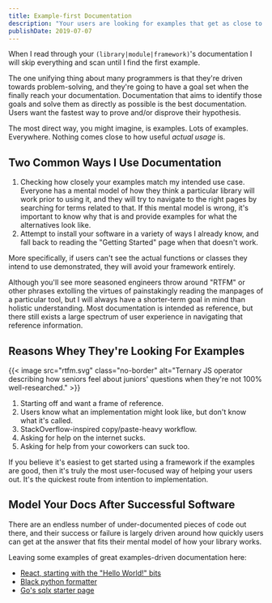 ```yaml
---
title: Example-first Documentation
description: "Your users are looking for examples that get as close to their use cases as possible."
publishDate: 2019-07-07
---
```


When I read through your `(library|module|framework)`'s documentation I will skip everything and scan until I find the first example.

The one unifying thing about many programmers is that they're driven towards problem-solving, and they're going to have a goal set when the finally reach your documentation. Documentation that aims to identify those goals and solve them as directly as possible is the best documentation. Users want the fastest way to prove and/or disprove their hypothesis. 

The most direct way, you might imagine, is examples. Lots of examples. Everywhere. Nothing comes close to how useful _actual usage_ is.

## Two Common Ways I Use Documentation

1. Checking how closely your examples match my intended use case. Everyone has a mental model of how they think a particular library will work prior to using it, and they will try to navigate to the right pages by searching for terms related to that. If this mental model is wrong, it's important to know why that is and provide examples for what the alternatives look like.
2. Attempt to install your software in a variety of ways I already know, and fall back to reading the "Getting Started" page when that doesn't work.

More specifically, if users can't see the actual functions or classes they intend to use demonstrated, they will avoid your framework entirely.

Although you'll see more seasoned engineers throw around "RTFM" or other phrases extolling the virtues of painstakingly reading the manpages of a particular tool, but I will always have a shorter-term goal in mind than holistic understanding. Most documentation is intended as reference, but there still exists a large spectrum of user experience in navigating that reference information.

## Reasons Whey They're Looking For Examples

{{< image src="rtfm.svg" class="no-border" alt="Ternary JS operator describing how seniors feel about juniors' questions when they're not 100% well-researched." >}} 

1. Starting off and want a frame of reference.
2. Users know what an implementation might look like, but don't know what it's called.
3. StackOverflow-inspired copy/paste-heavy workflow.
4. Asking for help on the internet sucks.
5. Asking for help from your coworkers can suck too.

If you believe it's easiest to get started using a framework if the examples are good, then it's truly the most user-focused way of helping your users out. It's the quickest route from intention to implementation.

## Model Your Docs After Successful Software

There are an endless number of under-documented pieces of code out there, and their success or failure is largely driven around how quickly users can get at the answer that fits their mental model of how your library works.

Leaving some examples of great examples-driven documentation here:

- [React, starting with the "Hello World!" bits](https://reactjs.org/docs/hello-world.html)
- [Black python formatter](https://black.readthedocs.io/en/stable/)
- [Go's sqlx starter page](https://github.com/jmoiron/sqlx#usage)
